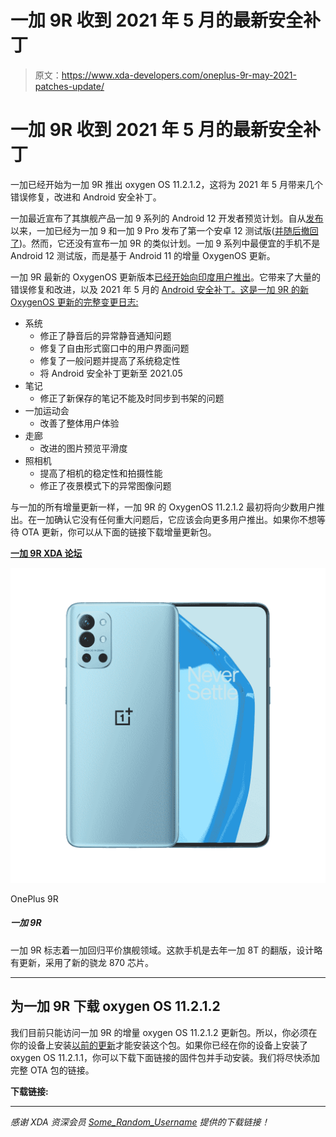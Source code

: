 # 一加 9R 收到 2021 年 5 月的最新安全补丁

> 原文：<https://www.xda-developers.com/oneplus-9r-may-2021-patches-update/>

# 一加 9R 收到 2021 年 5 月的最新安全补丁

一加已经开始为一加 9R 推出 oxygen OS 11.2.1.2，这将为 2021 年 5 月带来几个错误修复，改进和 Android 安全补丁。

一加最近宣布了其旗舰产品一加 9 系列的 Android 12 开发者预览计划。自从[发布](https://www.xda-developers.com/oneplus-9-9-pro-android-12-beta/)以来，一加已经为一加 9 和一加 9 Pro 发布了第一个安卓 12 测试版([并随后撤回了](https://www.xda-developers.com/oneplus-9-9-pro-android-12-beta/#:~:text=warning%3A%20many%20users%20have%20complained%20that%20the%20android%2012%20beta%201%20build%20for%20the%20oneplus%209%20series%20ended%20up%20bricking%20devices.%20the%20builds%20have%20consequently%20been%20pulled%20back.%20we%E2%80%99ll%20update%20the%20article%20with%20links%20to%20new%20builds%20when%20they%20are%20made%20available.))。然而，它还没有宣布一加 9R 的类似计划。一加 9 系列中最便宜的手机不是 Android 12 测试版，而是基于 Android 11 的增量 OxygenOS 更新。

一加 9R 最新的 OxygenOS 更新版本[已经开始向印度用户推出](https://forums.oneplus.com/threads/oxygenos-11-2-1-2-for-the-oneplus-9r.1440474/)。它带来了大量的错误修复和改进，以及 2021 年 5 月的 [Android 安全补丁。这是一加 9R 的新 OxygenOS 更新的完整变更日志:](https://www.xda-developers.com/google-may-2021-security-update-pixel-phones/)

*   系统
    *   修正了静音后的异常静音通知问题
    *   修复了自由形式窗口中的用户界面问题
    *   修复了一般问题并提高了系统稳定性
    *   将 Android 安全补丁更新至 2021.05
*   笔记
    *   修正了新保存的笔记不能及时同步到书架的问题
*   一加运动会
    *   改善了整体用户体验
*   走廊
    *   改进的图片预览平滑度
*   照相机
    *   提高了相机的稳定性和拍摄性能
    *   修正了夜景模式下的异常图像问题

与一加的所有增量更新一样，一加 9R 的 OxygenOS 11.2.1.2 最初将向少数用户推出。在一加确认它没有任何重大问题后，它应该会向更多用户推出。如果你不想等待 OTA 更新，你可以从下面的链接下载增量更新包。

**[一加 9R XDA 论坛](https://forum.xda-developers.com/f/oneplus-9r.12183/)**

 <picture>![The OnePlus 9R marks OnePlus' return to the affordable flagship space. The phone is a rehashed version of last year's OnePlus 8T, with a slightly updated design and the new Snapdragon 870 chip.](img/a8a64007e2fb40c7b5c30810e2fbedd6.png)</picture> 

OnePlus 9R

##### 一加 9R

一加 9R 标志着一加回归平价旗舰领域。这款手机是去年一加 8T 的翻版，设计略有更新，采用了新的骁龙 870 芯片。

* * *

## 为一加 9R 下载 oxygen OS 11.2.1.2

我们目前只能访问一加 9R 的增量 oxygen OS 11.2.1.2 更新包。所以，你必须在你的设备上安装[以前的更新](https://www.xda-developers.com/oneplus-9r-oxygenos-11-2-1-1-update-rollout/)才能安装这个包。如果你已经在你的设备上安装了 oxygen OS 11.2.1.1，你可以下载下面链接的固件包并手动安装。我们将尽快添加完整 OTA 包的链接。

**下载链接:**

* * *

*感谢 XDA 资深会员 [Some_Random_Username](https://forum.xda-developers.com/m/some_random_username.8234677/) 提供的下载链接！*